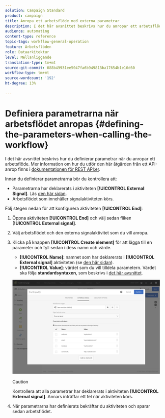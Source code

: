 ```yaml
---
solution: Campaign Standard
product: campaign
title: Anropa ett arbetsflöde med externa parametrar
description: I det här avsnittet beskrivs hur du anropar ett arbetsflöde med externa parametrar.
audience: automating
content-type: reference
topic-tags: workflow-general-operation
feature: Arbetsflöden
role: Dataarkitektur
level: Mellanliggande
translation-type: tm+mt
source-git-commit: 088b49931ee5047fa6b949813ba17654b1e10d60
workflow-type: tm+mt
source-wordcount: '192'
ht-degree: 13%

---
```



# Definiera parametrarna när arbetsflödet anropas {#defining-the-parameters-when-calling-the-workflow}

I det här avsnittet beskrivs hur du definierar parametrar när du anropar ett arbetsflöde. Mer information om hur du utför den här åtgärden från ett API-anrop finns i [dokumentationen för REST API:er](../../api/using/triggering-a-signal-activity.md).

Innan du definierar parametrarna bör du kontrollera att:

* Parametrarna har deklarerats i aktiviteten **[!UICONTROL External Signal]**. Läs [den här sidan](../../automating/using/declaring-parameters-external-signal.md).
* Arbetsflödet som innehåller signalaktiviteten körs.

Följ stegen nedan för att konfigurera aktiviteten **[!UICONTROL End]**:

1. Öppna aktiviteten **[!UICONTROL End]** och välj sedan fliken **[!UICONTROL External signal]**.
1. Välj arbetsflödet och den externa signalaktivitet som du vill anropa.
1. Klicka på knappen **[!UICONTROL Create element]** för att lägga till en parameter och fyll sedan i dess namn och värde.

   * **[!UICONTROL Name]**: namnet som har deklarerats i  **[!UICONTROL External signal]** aktiviteten (se  [den här sidan](../../automating/using/declaring-parameters-external-signal.md)).
   * **[!UICONTROL Value]**: värdet som du vill tilldela parametern. Värdet ska följa **standardsyntaxen**, som beskrivs i [det här avsnittet](../../automating/using/advanced-expression-editing.md#standard-syntax).

   ![](assets/extsignal_definingparameters_2.png)

   >[!CAUTION]
   >
   >Kontrollera att alla parametrar har deklarerats i aktiviteten **[!UICONTROL External signal]**. Annars inträffar ett fel när aktiviteten körs.

1. När parametrarna har definierats bekräftar du aktiviteten och sparar sedan arbetsflödet.
